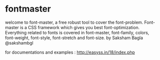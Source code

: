 # fontmaster
 welcome to font-master, a free robust tool to cover the font-problem. Font-master is a CSS framework which gives you best font-optimization. Everything related to fonts is covered in font-master, font-family, colors, font-weight, font-style, font-stretch and font-size.
 by Saksham Bagla 
 @sakshambgl
 
 
 for documentations and examples : http://easyss.in/18/index.php

